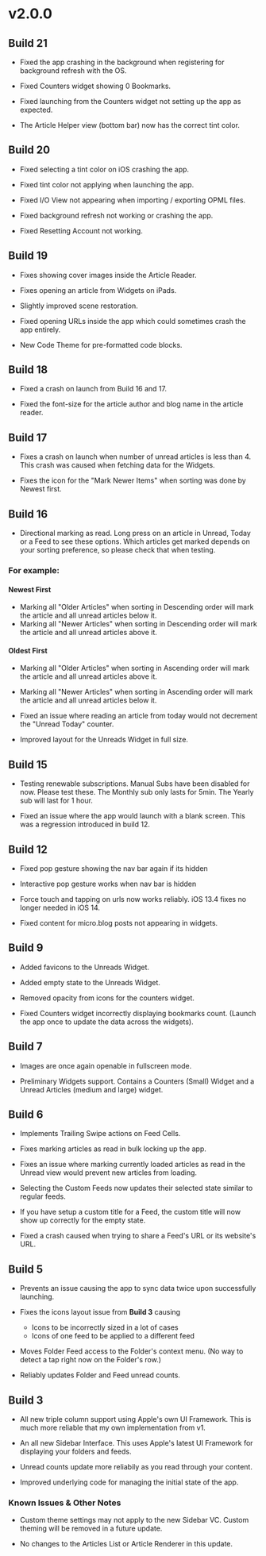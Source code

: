 # v2.0.0

## Build 21

- Fixed the app crashing in the background when registering for background refresh with the OS. 

- Fixed Counters widget showing 0 Bookmarks. 

- Fixed launching from the Counters widget not setting up the app as expected. 

- The Article Helper view (bottom bar) now has the correct tint color. 

## Build 20 

- Fixed selecting a tint color on iOS crashing the app. 

- Fixed tint color not applying when launching the app. 

- Fixed I/O View not appearing when importing / exporting OPML files.

- Fixed background refresh not working or crashing the app. 

- Fixed Resetting Account not working. 

## Build 19

- Fixes showing cover images inside the Article Reader. 

- Fixes opening an article from Widgets on iPads.

- Slightly improved scene restoration. 

- Fixed opening URLs inside the app which could sometimes crash the app entirely. 

- New Code Theme for pre-formatted code blocks. 

## Build 18

- Fixed a crash on launch from Build 16 and 17. 

- Fixed the font-size for the article author and blog name in the article reader. 

## Build 17

- Fixes a crash on launch when number of unread articles is less than 4. This crash was caused when fetching data for the Widgets. 

- Fixes the icon for the "Mark Newer Items" when sorting was done by Newest first. 

##  Build 16
 
 - Directional marking as read. Long press on an article in Unread, Today or a Feed to see these options. Which articles get marked depends on your sorting preference, so please check that when testing.
 
### For example:   

#### Newest First

- Marking all "Older Articles" when sorting in Descending order will mark the article and all unread articles below it. 
- Marking all "Newer Articles" when sorting in Descending order will mark the article and all unread articles above it. 

#### Oldest First 
- Marking all "Older Articles" when sorting in Ascending order will mark the article and all unread articles above it. 
- Marking all "Newer Articles" when sorting in Ascending order will mark the article and all unread articles below it. 

- Fixed an issue where reading an article from today would not decrement the "Unread Today" counter. 

- Improved layout for the Unreads Widget in full size. 

## Build 15

- Testing renewable subscriptions. Manual Subs have been disabled for now. Please test these. The Monthly sub only lasts for 5min. The Yearly sub will last for 1 hour. 

- Fixed an issue where the app would launch with a blank screen. This was a regression introduced in build 12. 

## Build 12
- Fixed pop gesture showing the nav bar again if its hidden

- Interactive pop gesture works when nav bar is hidden

- Force touch and tapping on urls now works reliably. iOS 13.4 fixes no longer needed in iOS 14. 

- Fixed content for micro.blog posts not appearing in widgets.

## Build 9

- Added favicons to the Unreads Widget. 

- Added empty state to the Unreads Widget.

- Removed opacity from icons for the counters widget.

- Fixed Counters widget incorrectly displaying bookmarks count. (Launch the app once to update the data across the widgets).

## Build 7

- Images are once again openable in fullscreen mode.

- Preliminary Widgets support. Contains a Counters (Small) Widget and a Unread Articles (medium and large) widget. 

## Build 6

- Implements Trailing Swipe actions on Feed Cells.

- Fixes marking articles as read in bulk locking up the app. 

- Fixes an issue where marking currently loaded articles as read in the Unread view would prevent new articles from loading.  

- Selecting the Custom Feeds now updates their selected state similar to regular feeds. 

- If you have setup a custom title for a Feed, the custom title will now show up correctly for the empty state. 

- Fixed a crash caused when trying to share a Feed's URL or its website's URL.

## Build 5

- Prevents an issue causing the app to sync data twice upon successfully launching. 

- Fixes the icons layout issue from **Build 3** causing   
    - Icons to be incorrectly sized in a lot of cases 
    - Icons of one feed to be applied to a different feed 

- Moves Folder Feed access to the Folder's context menu. (No way to detect a tap right now on the Folder's row.)

- Reliably updates Folder and Feed unread counts. 

## Build 3

- All new triple column support using Apple's own UI Framework. This is much more reliable that my own implementation from v1. 

- An all new Sidebar Interface. This uses Apple's latest UI Framework for displaying your folders and feeds. 

- Unread counts update more reliabily as you read through your content. 

- Improved underlying code for managing the initial state of the app. 

### Known Issues & Other Notes

- Custom theme settings may not apply to the new Sidebar VC. Custom theming will be removed in a future update. 

- No changes to the Articles List or Article Renderer in this update.  
